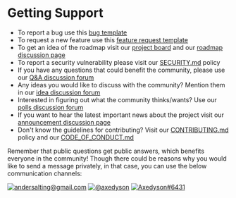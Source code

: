 # Getting Support

- To report a bug use this [bug template](https://github.com/Axedyson/syncbase/issues/new?assignees=&labels=bug&template=bug_report.md&title=)
- To request a new feature use this [feature request template](https://github.com/Axedyson/syncbase/issues/new?assignees=&labels=enhancement&template=feature_request.md&title=)
- To get an idea of the roadmap visit our [project board](https://github.com/users/Axedyson/projects/1) and our [roadmap discussion page](https://github.com/Axedyson/syncbase/discussions/14)
- To report a security vulnerability please visit our [SECURITY.md](SECURITY.md) policy
- If you have any questions that could benefit the community, please use our [Q&A discussion forum](https://github.com/Axedyson/syncbase/discussions/categories/q-a)
- Any ideas you would like to discuss with the community? Mention them in our [idea discussion forum](https://github.com/Axedyson/syncbase/discussions/categories/ideas)
- Interested in figuring out what the community thinks/wants? Use our [polls discussion forum](https://github.com/Axedyson/syncbase/discussions/categories/polls)
- If you want to hear the latest important news about the project visit our [announcement discussion page](https://github.com/Axedyson/syncbase/discussions/categories/announcements)
- Don't know the guidelines for contributing? Visit our [CONTRIBUTING.md](CONTRIBUTING.md) policy and our [CODE_OF_CONDUCT.md](CODE_OF_CONDUCT.md)

Remember that public questions get public answers, which benefits everyone in the community! Though there could be reasons why you would like to send a message privately, in that case, you can use the below communication channels:

[![andersalting@gmail.com](https://img.shields.io/badge/Gmail-D14836?style=for-the-badge&logo=gmail&logoColor=white)](mailto:andersalting@gmail.com)
[![@axedyson](https://img.shields.io/badge/Twitter-1DA1F2?style=for-the-badge&logo=twitter&logoColor=white)](https://twitter.com/axedyson)
[![Axedyson#6431](https://dcbadge.vercel.app/api/shield/277200178325487616)](https://discord.com/users/277200178325487616)
